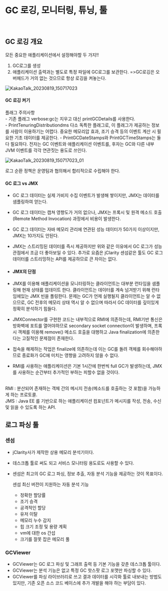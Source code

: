 <h1>GC 로깅, 모니터링, 튜닝, 툴</h1><br>

<h2>GC 로깅 개요</h2>

모든 중요한 애플리케이션에서 설정해야할 두 가지!!<br>
1. GC로그를 생성
2. 애플리케이션 출력과는 별도로 특정 파일에 GC로그를 보관한다.
   =>GC로깅은 오버헤드가 거의 없는 것으므로 항상 로깅을 켜놓는다.<br>


![KakaoTalk_20230819_150717023](https://github.com/JSON-loading-and-unloading/Optimizing-Java/assets/106163272/799ce70e-6857-4454-a1ca-3d16ac49c417)


   

<h4>GC 로깅 켜기</h4>
   플래그 주의사항<br>
   - 기존 플래그 verbose:gc는 지우고 대신 printGCDetails를 사용한다.<br>
   - PrintTenuringDistributiondms 다소 독특한 플래그로, 이 플래그가 제공하는 정보를 사람이 이용하기는 어렵다. 중요한 메모리압 효과, 조기 승격 등의 이벤트 계산 시 필요한 기초 데이터를 제공한다.
   - PrintGCDateStamps와 PrintGCTimeStamps는 둘 다 필요하다. 전자는 GC 이벤트와 애플리케이션 이벤트를, 후자는 GC와 다른 내부 JVM 이벤트를 각각 연관짓는 용도로 쓰인다.

![KakaoTalk_20230819_150717023_01](https://github.com/JSON-loading-and-unloading/Optimizing-Java/assets/106163272/cf436a93-0126-45d5-9401-af64a7ab9cab)


로그 순환 정책은 운영팀과 협의해서 합리적으로 수립해야 한다.


<h4>GC 로그 vs JMX</h4>

- GC 로그 데이터는 실제 가비지 수집 이벤트가 발생해 쌓이지만, JMX는 데이터를 샘플링하여 얻는다.
- GC 로그 데이터는 캡쳐 영향도가 거의 없으나, JMX는 프록시 및 원격 메소드 호출(Remote Method Invocation) 과정에서 비용이 발생한다.
- GC 로그 데이터는 자바 메모리 관리에 연관된 성능 데이터가 50가지 이상이지만, JMX는 10가지도 안된다.
- JMX는 스트리밍된 데이터를 즉시 제공하지만 위와 같은 이유에서 GC 로그가 성능 관점에서 조금 더 좋아보일 수 있다. 추가로 요즘은 jClarity 센섬같은 툴도 GC 로그 데이터를 스트리밍하는 API를 제공하므로 큰 차이는 없다.

- <h4>JMX의 단점</h4>

- JMX를 이용해 애플리케이션을 모니터링하는 클라이언트는 대부분 런타임을 샘플링해 현재 상태를 업데이트 한다. 클라이언트는 데이터를 계속 넘겨받기 위해 런타임에있는 JMX 빈을 폴링한다. 문제는 GC가 언제 실행될지 클라이언트는 알 수 없으므로, GC 전후의 메모리 상태 역시 알 수 없으며 따라서 GC 데이터를 깊이있게 정확히 분석하기 힘들다.
- JMXConnector를 구현한 코드는 내부적으로 RMI에 의존하는데, RMI기반 통신은 방화벽에 포트를 열어야하므로 secondary socket connection이 발생하며, 프록시 객체를 이용해 remove() 메소드 호출을 대행하고 Java finalization에 의존한다는 고질적인 문제점이 존재한다. 
- 접속을 해제하는 작업은 finalize에 의존하는데 이는 GC를 돌려 객체를 회수해야하므로 종료화가 GC에 미치는 영향을 고려하지 않을 수 없다.
- RMI를 사용하는 애플리케이션은 기본 1시간에 한번씩 full GC가 발생하는데, JMX를 사용하는 순간부터 추가적인 부하는 피할수 없을 것이다.
<br>
RMI : 분산되어 존재하는 객체 간의 메시지 전송(메소드를 호출하는 것 포함)을 가능하게 하는 프로토콜.<br>
JMS : Java EE 를 기반으로 하는 애플리케이션 컴포넌트가 메시지를 작성, 전송, 수신 및 읽을 수 있도록 하는 API.<br>


<h2>로그 파싱 툴</h2>

<h3>센섬</h3>

- jClarity사가 제작한 상용 메모리 분석기이다.
- 데스크톱 툴로 써도 되고 서비스 모니터링 용도로도 사용할 수 있다.
- 센섬은 최고의 GC 로그 파싱, 정보 추출, 자동 분석 기능을 제공하는 것이 목표이다.

  센섬 최신 버전이 지원하는 자동 분석 기능<br>
  - 정확한 할당률
  - 조기 승격
  - 공격적인 할당
  - 유저 이탈
  - 메모리 누수 감지
  - 힙 크기 조정 및 용량 계획
  - vm에 대한 os 간섭
  - 크기를 잘못 잡은 메모리 풀

<h3>GCViewer</h3>

- GCViewer는 GC 로그 파싱 및 그래프 출력 등 기본 기능을 갖춘 데스크톱 툴이다.
- GCViewer는 분석 기능은 없고 특정 GC 핫스팟 로그 포맷만 파싱할 수 있다.
- GCViewer를 파싱 라이브러리로 쓰고 결과 데이터를 시각화 툴로 내보내는 방법도 있지만, 기존 오픈 소스 코드 베이스에 추가 개발을 해야 하는 부담이 있다.
